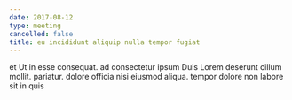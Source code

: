 ```yaml
---
date: 2017-08-12
type: meeting
cancelled: false
title: eu incididunt aliquip nulla tempor fugiat
---
```

et Ut in esse consequat. ad consectetur ipsum Duis Lorem deserunt cillum mollit. pariatur. dolore officia nisi eiusmod aliqua. tempor dolore non labore sit in quis